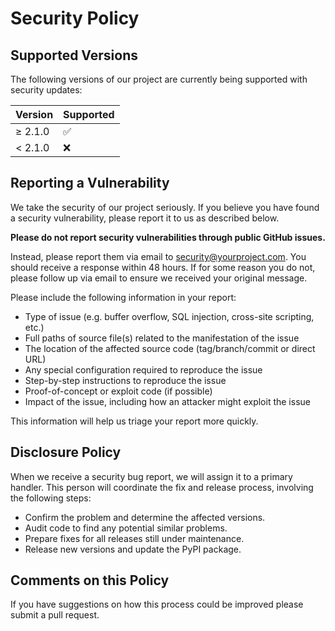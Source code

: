 # Security Policy

## Supported Versions

The following versions of our project are currently being supported with security updates:

| Version | Supported          |
| ------- | ------------------ |
| ≥ 2.1.0 | :white_check_mark: |
| < 2.1.0 | :x:                |

## Reporting a Vulnerability

We take the security of our project seriously. If you believe you have found a security vulnerability, please report it to us as described below.

**Please do not report security vulnerabilities through public GitHub issues.**

Instead, please report them via email to security@yourproject.com. You should receive a response within 48 hours. If for some reason you do not, please follow up via email to ensure we received your original message.

Please include the following information in your report:

- Type of issue (e.g. buffer overflow, SQL injection, cross-site scripting, etc.)
- Full paths of source file(s) related to the manifestation of the issue
- The location of the affected source code (tag/branch/commit or direct URL)
- Any special configuration required to reproduce the issue
- Step-by-step instructions to reproduce the issue
- Proof-of-concept or exploit code (if possible)
- Impact of the issue, including how an attacker might exploit the issue

This information will help us triage your report more quickly.

## Disclosure Policy

When we receive a security bug report, we will assign it to a primary handler. This person will coordinate the fix and release process, involving the following steps:

- Confirm the problem and determine the affected versions.
- Audit code to find any potential similar problems.
- Prepare fixes for all releases still under maintenance.
- Release new versions and update the PyPI package.

## Comments on this Policy

If you have suggestions on how this process could be improved please submit a pull request.
